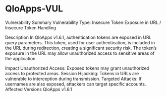 # QloApps-VUL
Vulnerability Summary
Vulnerability Type: Insecure Token Exposure in URL / Insecure Token Handling

Description
In QloApps v1.6.1, authentication tokens are exposed in URL query parameters. This token, used for user authentication, is included in the URL during redirection, creating a significant security risk. The token’s exposure in the URL may allow unauthorized access to sensitive areas of the application.

Impact
Unauthorized Access: Exposed tokens may grant unauthorized access to protected areas.
Session Hijacking: Tokens in URLs are vulnerable to interception during transmission.
Targeted Attacks: If usernames are also exposed, attackers can target specific accounts.
Affected Versions
QloApps v1.6.1
